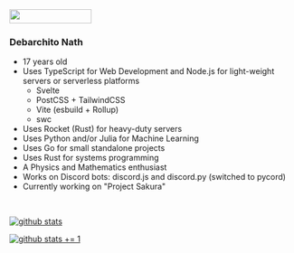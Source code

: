 <img align="botom" src="https://gpvc.arturio.dev/debarchito" width="145px" height="25">

### Debarchito Nath
- 17 years old
- Uses TypeScript for Web Development and Node.js for light-weight servers or serverless platforms
    - Svelte
    - PostCSS + TailwindCSS
    - Vite (esbuild + Rollup)
    - swc
- Uses Rocket (Rust) for heavy-duty servers
- Uses Python and/or Julia for Machine Learning
- Uses Go for small standalone projects
- Uses Rust for systems programming
- A Physics and Mathematics enthusiast
- Works on Discord bots: discord.js and discord.py (switched to pycord) 
- Currently working on "Project Sakura"

<br>

[![github stats](https://github-readme-stats.vercel.app/api?username=debarchito&show_icons=true&theme=dark)](https://github.com/debarchito)

[![github stats += 1](https://github-readme-stats.vercel.app/api/top-langs/?username=debarchito&layout=compact&show_icons=true&theme=dark)](https://github.com/debarchito)
